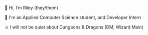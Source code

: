👋 Hi, I’m Riley (they/them) <p>
🌟 I'm an Applied Computer Science student, and Developer Intern <p>
⚔️ I will not be quiet about Dungeons & Dragons (DM, Wizard Main)

<!---
itsjustriley/itsjustriley is a ✨ special ✨ repository because its `README.md` (this file) appears on your GitHub profile.
You can click the Preview link to take a look at your changes.
--->
